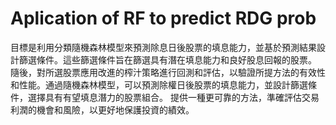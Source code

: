 # Aplication of RF to predict RDG prob
目標是利用分類隨機森林模型來預測除息日後股票的填息能力，並基於預測結果設計篩選條件。這些篩選條件旨在篩選具有潛在填息能力和良好股息回報的股票。
隨後，對所選股票應用改進的榨汁策略進行回測和評估，以驗證所提方法的有效性和性能。通過隨機森林模型，可以預測除權日後股票的填息能力，並設計篩選條件，選擇具有有望填息潛力的股票組合。
提供一種更可靠的方法，準確評估交易利潤的機會和風險，以更好地保護投資的績效。
